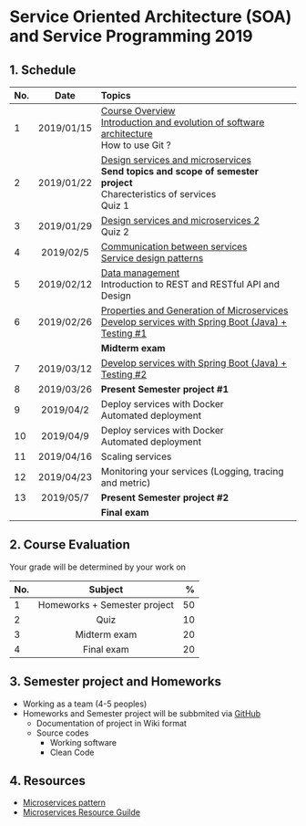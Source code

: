 # Service Oriented Architecture (SOA) and Service Programming 2019

## 1. Schedule
| No.  | Date           | Topics  |
| ---- |:-------------:| :-----|
| 1    | 2019/01/15    | [Course Overview](https://github.com/up1/course_microservice_kmitl_2019/blob/master/slide/day01/01-COURSE-OVERVIEW.pdf) <br> [Introduction and evolution of software architecture](https://github.com/up1/course_microservice_kmitl_2019/blob/master/slide/day01/02-INTRODUCTION.pdf) <br> How to use Git ? |
| 2    | 2019/01/22    | [Design services and microservices](https://github.com/up1/course_microservice_kmitl_2019/tree/master/slide/day02) <br>**Send topics and scope of semester project** <br> Charecteristics of services <br>Quiz 1 |
| 3    | 2019/01/29    | [Design services and microservices 2](https://github.com/up1/course_microservice_kmitl_2019/tree/master/slide/day03) <br>Quiz 2|
| 4    | 2019/02/5     | [Communication between services <br> Service design patterns](https://github.com/up1/course_microservice_kmitl_2019/tree/master/slide/day04) |
| 5    | 2019/02/12    | [Data management](https://github.com/up1/course_microservice_kmitl_2019/tree/master/slide/day05)<br>Introduction to REST and RESTful API and Design |
| 6    | 2019/02/26    | [Properties and Generation of Microservices](https://github.com/up1/course_microservice_kmitl_2019/tree/master/slide/day06/SCK-DEVELOP-MICROSERVICE.pdf)<br>[Develop services with Spring Boot (Java) + Testing #1](https://github.com/up1/course_microservice_kmitl_2019/tree/master/slide/day06/SCK-SPRING-BOOT-WORKSHOP.pdf) |
|      |   |    **Midterm exam**   |
| 7    | 2019/03/12    | [Develop services with Spring Boot (Java) + Testing #2](https://github.com/up1/course_microservice_kmitl_2019/tree/master/slide/day06/SCK-SPRING-BOOT-WORKSHOP.pdf) |
| 8    | 2019/03/26    | **Present Semester project #1** |
| 9   | 2019/04/2     | Deploy services with Docker <br> Automated deployment |
| 10   | 2019/04/9     | Deploy services with Docker <br> Automated deployment |
| 11   | 2019/04/16    | Scaling services |
| 12   | 2019/04/23    | Monitoring your services (Logging, tracing and metric) |
| 13   | 2019/05/7     | **Present Semester project #2** |
|      |   |  **Final exam**  |

## 2. Course Evaluation
Your grade will be determined by your work on

| No.  | Subject            | %     |
| ---- |:------------------:| -----:|
| 1    | Homeworks + Semester project          | 50 |
| 2    | Quiz               | 10 |
| 3    | Midterm exam       | 20 |
| 4    | Final exam         | 20 |

## 3. Semester project and Homeworks
* Working as a team (4-5 peoples)
* Homeworks and Semester project will be subbmited via [GitHub](https://github.com/)
  * Documentation of project in Wiki format
  * Source codes
    * Working software
    * Clean Code

## 4. Resources
* [Microservices pattern](https://microservices.io)
* [Microservices Resource Guilde](https://martinfowler.com/microservices/)

